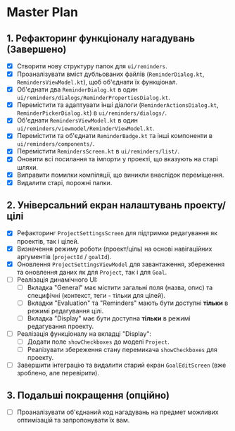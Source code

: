 # Master Plan

## 1. Рефакторинг функціоналу нагадувань (Завершено)
- [x] Створити нову структуру папок для `ui/reminders`.
- [x] Проаналізувати вміст дубльованих файлів (`ReminderDialog.kt`, `RemindersViewModel.kt`), щоб об'єднати їх функціонал.
- [x] Об'єднати два `ReminderDialog.kt` в один `ui/reminders/dialogs/ReminderPropertiesDialog.kt`.
- [x] Перемістити та адаптувати інші діалоги (`ReminderActionsDialog.kt`, `ReminderPickerDialog.kt`) в `ui/reminders/dialogs/`.
- [x] Об'єднати `RemindersViewModel.kt` в один `ui/reminders/viewmodel/ReminderViewModel.kt`.
- [x] Перемістити та об'єднати `ReminderBadge.kt` та інші компоненти в `ui/reminders/components/`.
- [x] Перемістити `RemindersScreen.kt` в `ui/reminders/list/`.
- [x] Оновити всі посилання та імпорти у проекті, що вказують на старі шляхи.
- [x] Виправити помилки компіляції, що виникли внаслідок переміщення.
- [x] Видалити старі, порожні папки.

## 2. Універсальний екран налаштувань проекту/цілі
- [x] Рефакторинг `ProjectSettingsScreen` для підтримки редагування як проектів, так і цілей.
- [x] Визначення режиму роботи (проект/ціль) на основі навігаційних аргументів (`projectId` / `goalId`).
- [x] Оновлення `ProjectSettingsViewModel` для завантаження, збереження та оновлення даних як для `Project`, так і для `Goal`.
- [ ] Реалізація динамічного UI:
    - [ ] Вкладка "General" має містити загальні поля (назва, опис) та специфічні (контекст, теги - тільки для цілей).
    - [ ] Вкладки "Evaluation" та "Reminders" мають бути доступні **тільки** в режимі редагування цілі.
    - [ ] Вкладка "Display" має бути доступна **тільки** в режимі редагування проекту.
- [ ] Реалізація функціоналу на вкладці "Display":
    - [ ] Додати поле `showCheckboxes` до моделі `Project`.
    - [ ] Реалізувати збереження стану перемикача `showCheckboxes` для проекту.
- [ ] Завершити інтеграцію та видалити старий екран `GoalEditScreen` (вже зроблено, але перевірити).

## 3. Подальші покращення (опційно)
- [ ] Проаналізувати об'єднаний код нагадувань на предмет можливих оптимізацій та запропонувати їх вам.